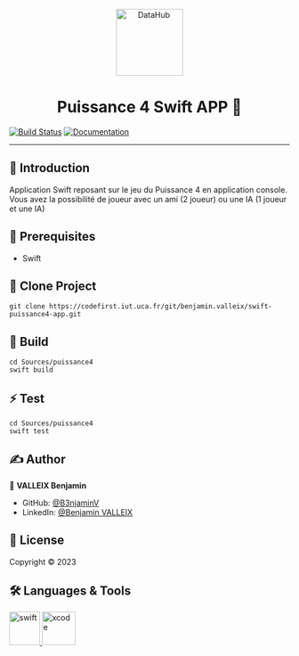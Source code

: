 <p align="center">
<img alt="DataHub" src="https://upload.wikimedia.org/wikipedia/commons/thumb/d/dc/Puissance4_01.svg/1200px-Puissance4_01.svg.png" height="120px" />
</p>
<h1 align="center"> Puissance 4 Swift APP 👋</h1>
<p>

  [![Build Status](https://img.shields.io/badge/version-1.0-blue.svg?cacheSeconds=2592000)](https://img.shields.io/badge/version-1.0-blue.svg?cacheSeconds=2592000)
  [![Documentation](https://img.shields.io/badge/documentation-yes-brightgreen.svg)](https://codefirst.iut.uca.fr/git/benjamin.valleix/bowsco)
  
</p>

---

## 📣 Introduction
Application Swift reposant sur le jeu du Puissance 4 en application console.
Vous avez la possibilité de joueur avec un ami (2 joueur) ou une IA (1 joueur et une IA)

## 📍 Prerequisites

- Swift

## 📍 Clone Project

```
git clone https://codefirst.iut.uca.fr/git/benjamin.valleix/swift-puissance4-app.git
```

## 👷 Build

```
cd Sources/puissance4
swift build
```

## ⚡️ Test

```
cd Sources/puissance4
swift test
```


## ✍️ Author

👤 **VALLEIX Benjamin**

* GitHub: [@B3njaminV](https://github.com/B3njaminV)
* LinkedIn: [@Benjamin VALLEIX](https://www.linkedin.com/in/benjamin-valleix-27115719a)

## 📝 License

Copyright © 2023


## 🛠 Languages & Tools

<p> 
    <a href="https://www.apple.com/fr/swift/" target="_blank"> 
        <img src="https://www.vectorlogo.zone/logos/swift/swift-icon.svg" alt="swift" width="55" height="60"/> 
    </a>
    <a href="https://apps.apple.com/fr/app/xcode/id497799835?mt=12" target="_blank"> 
        <img src="https://www.vectorlogo.zone/logos/apple_xcode/apple_xcode-icon.svg" alt="xcode" width="60" height="60"/> 
    </a>
</p>
